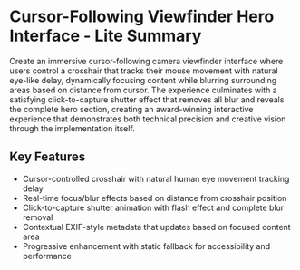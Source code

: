 # Cursor-Following Viewfinder Hero Interface - Lite Summary

Create an immersive cursor-following camera viewfinder interface where users control a crosshair that tracks their mouse movement with natural eye-like delay, dynamically focusing content while blurring surrounding areas based on distance from cursor. The experience culminates with a satisfying click-to-capture shutter effect that removes all blur and reveals the complete hero section, creating an award-winning interactive experience that demonstrates both technical precision and creative vision through the implementation itself.

## Key Features
- Cursor-controlled crosshair with natural human eye movement tracking delay
- Real-time focus/blur effects based on distance from crosshair position
- Click-to-capture shutter animation with flash effect and complete blur removal
- Contextual EXIF-style metadata that updates based on focused content area
- Progressive enhancement with static fallback for accessibility and performance